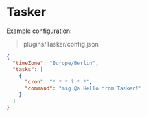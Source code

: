 # Tasker

Example configuration:

> plugins/Tasker/config.json

```json
{
  "timeZone": "Europe/Berlin",
  "tasks": [
    {
      "cron": "* * * ? * *",
      "command": "msg @a Hello from Tasker!"
    }
  ]
}
```
